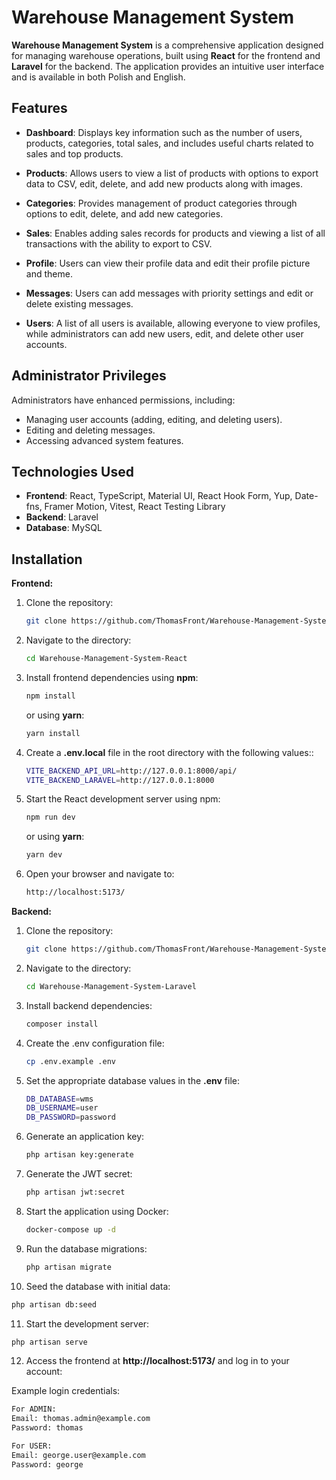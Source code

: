 # Warehouse Management System

**Warehouse Management System** is a comprehensive application designed for managing warehouse operations, built using **React** for the frontend and **Laravel** for the backend. The application provides an intuitive user interface and is available in both Polish and English.

## Features

- **Dashboard**: Displays key information such as the number of users, products, categories, total sales, and includes useful charts related to sales and top products.
  
- **Products**: Allows users to view a list of products with options to export data to CSV, edit, delete, and add new products along with images.
  
- **Categories**: Provides management of product categories through options to edit, delete, and add new categories.
  
- **Sales**: Enables adding sales records for products and viewing a list of all transactions with the ability to export to CSV.
  
- **Profile**: Users can view their profile data and edit their profile picture and theme.
  
- **Messages**: Users can add messages with priority settings and edit or delete existing messages.
  
- **Users**: A list of all users is available, allowing everyone to view profiles, while administrators can add new users, edit, and delete other user accounts.

## Administrator Privileges

Administrators have enhanced permissions, including:
- Managing user accounts (adding, editing, and deleting users).
- Editing and deleting messages.
- Accessing advanced system features.

## Technologies Used

- **Frontend**: React, TypeScript, Material UI, React Hook Form, Yup, Date-fns, Framer Motion, Vitest, React Testing Library 
- **Backend**: Laravel
- **Database**: MySQL

## Installation

**Frontend:**

1. Clone the repository:
   ```bash
   git clone https://github.com/ThomasFront/Warehouse-Management-System-React.git
   ```

2. Navigate to the directory:
   ```bash
   cd Warehouse-Management-System-React
   ```

3. Install frontend dependencies using **npm**:
   ```bash
   npm install
   ```

    or using **yarn**:
    ```bash
    yarn install
    ```

4. Create a **.env.local** file in the root directory with the following values::
   ```bash
   VITE_BACKEND_API_URL=http://127.0.0.1:8000/api/
   VITE_BACKEND_LARAVEL=http://127.0.0.1:8000
   ```

5. Start the React development server using npm:
   ```bash
   npm run dev
   ```

    or using **yarn**:
    ```bash
    yarn dev
    ```

6. Open your browser and navigate to:
   ```bash
   http://localhost:5173/
   ```



**Backend:**

1. Clone the repository:
   ```bash
   git clone https://github.com/ThomasFront/Warehouse-Management-System-Laravel.git
   ```

2. Navigate to the directory:
   ```bash
   cd Warehouse-Management-System-Laravel
   ```

3. Install backend dependencies:
   ```bash
   composer install
   ```

4. Create the .env configuration file:
   ```bash
   cp .env.example .env
   ```

5. Set the appropriate database values in the **.env** file:
   ```bash
   DB_DATABASE=wms
   DB_USERNAME=user
   DB_PASSWORD=password
   ```

6. Generate an application key:
   ```bash
   php artisan key:generate
   ```

7. Generate the JWT secret:
   ```bash
   php artisan jwt:secret
   ```

8. Start the application using Docker:
   ```bash
   docker-compose up -d
   ```

9. Run the database migrations:
   ```bash
   php artisan migrate
   ```

10. Seed the database with initial data:
   ```bash
   php artisan db:seed
   ```

11. Start the development server:
   ```bash
   php artisan serve
   ```

12. Access the frontend at **http://localhost:5173/** and log in to your account:

  Example login credentials:

  ```bash
  For ADMIN:
  Email: thomas.admin@example.com
  Password: thomas
  ```

  ```bash
  For USER:
  Email: george.user@example.com
  Password: george
  ```







